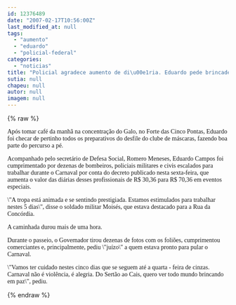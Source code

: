 ```yaml
---
id: 12376489
date: "2007-02-17T10:56:00Z"
last_modified_at: null
tags:
  - "aumento"
  - "eduardo"
  - "policial-federal"
categories:
  - "noticias"
title: "Policial agradece aumento de di\u00e1ria. Eduardo pede brincadeira em paz aos foli\u00f5es"
sutia: null
chapeu: null
autor: null
imagem: null
---
```

{% raw %}
<p><P><FONT face=Verdana>Após tomar café da manhã na concentração do Galo, no Forte das Cinco Pontas, Eduardo foi checar de pertinho todos os preparativos do desfile do clube de máscaras, fazendo boa parte do percurso a pé. </FONT></P></p>
<p><P><FONT face=Verdana>Acompanhado pelo secretário de Defesa Social, Romero Meneses, Eduardo Campos foi cumprimentado por dezenas de bombeiros, policiais militares e civis escalados para trabalhar durante o Carnaval por conta do decreto publicado nesta sexta-feira, que aumenta o valor das diárias desses profissionais de R$ 30,36 para R$ 70,36 em eventos especiais. </FONT></P></p>
<p><P><FONT face=Verdana>\"A tropa está animada e se sentindo prestigiada. Estamos estimulados para trabalhar nestes 5 dias\", disse o soldado militar Moisés, que estava destacado para a Rua da Concórdia.</FONT></P></p>
<p><P><FONT face=Verdana>A caminhada durou mais de uma hora. </FONT></P></p>
<p><P><FONT face=Verdana>Durante o passeio, o Governador tirou dezenas de fotos com os foliões, cumprimentou comerciantes e, principalmente, pediu \"juízo\" a quem estava pronto para pular o Carnaval. </FONT></P></p>
<p><P><FONT face=Verdana>\"Vamos ter cuidado nestes cinco dias que se seguem até a quarta - feira de cinzas. Carnaval não é violência, é alegria. Do Sertão ao Cais, quero ver todo mundo brincando em paz\", pediu. </FONT></P> </p>
{% endraw %}